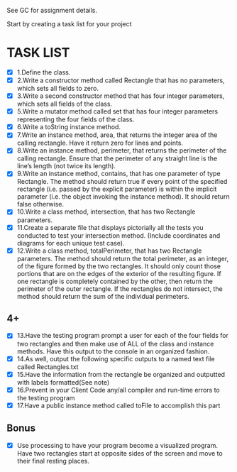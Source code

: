See GC for assignment details.

Start by creating a task list for your project
# TASK LIST

- [x] 1.Define the class.
- [x] 2.Write a constructor method called Rectangle that has no parameters, which sets all fields to zero.
- [X] 3.Write a second constructor method that has four integer parameters, which sets all fields of the class.
- [X] 5.Write a mutator method called set that has four integer parameters representing the four fields of the class.
- [X] 6.Write a toString instance method.
- [X] 7.Write an instance method, area, that returns the integer area of the calling rectangle. Have it
return zero for lines and points.
- [X] 8.Write an instance method, perimeter, that returns the perimeter of the calling rectangle. Ensure
that the perimeter of any straight line is the line’s length (not twice its length).
- [X] 9.Write an instance method, contains, that has one parameter of type Rectangle. The method
should return true if every point of the specified rectangle (i.e. passed by the explicit parameter) is within the implicit parameter (i.e. the object invoking the instance method). It should return false otherwise.
- [X] 10.Write a class method, intersection, that has two Rectangle parameters.
- [X] 11.Create a separate file that displays pictorially all the tests you conducted to test your intersection method. (Include coordinates and diagrams for each unique test case).
- [X] 12.Write a class method, totalPerimeter, that has two Rectangle parameters. The method
should return the total perimeter, as an integer, of the figure formed by the two rectangles. It
should only count those portions that are on the edges of the exterior of the resulting figure. If one rectangle is completely contained by the other, then return the perimeter of the outer rectangle. If the rectangles do not intersect, the method should return the sum of the individual perimeters.

## 4+
- [X] 13.Have the testing program prompt a user for each of the four fields for two rectangles and then
make use of ALL of the class and instance methods. Have this output to the console in an
organized fashion.
- [X] 14.As well, output the following specific outputs to a named text file called Rectangles.txt
- [X] 15.Have the information from the rectangle be organized and outputted with labels formatted(See note)
- [X] 16.Prevent in your Client Code any/all compiler and run-time errors to the testing program
- [X] 17.Have a public instance method called toFile to accomplish this part 

## Bonus 
- [X] Use processing to have your program become a visualized program. Have two rectangles start at opposite sides of the screen and move to their final resting places.